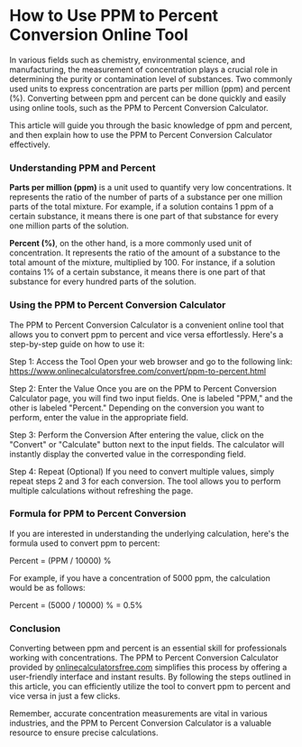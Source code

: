 How to Use PPM to Percent Conversion Online Tool
================================================

In various fields such as chemistry, environmental science, and manufacturing, the measurement of concentration plays a crucial role in determining the purity or contamination level of substances. Two commonly used units to express concentration are parts per million (ppm) and percent (%). Converting between ppm and percent can be done quickly and easily using online tools, such as the PPM to Percent Conversion Calculator.

This article will guide you through the basic knowledge of ppm and percent, and then explain how to use the PPM to Percent Conversion Calculator effectively.

### Understanding PPM and Percent

**Parts per million (ppm)** is a unit used to quantify very low concentrations. It represents the ratio of the number of parts of a substance per one million parts of the total mixture. For example, if a solution contains 1 ppm of a certain substance, it means there is one part of that substance for every one million parts of the solution.

**Percent (%)**, on the other hand, is a more commonly used unit of concentration. It represents the ratio of the amount of a substance to the total amount of the mixture, multiplied by 100. For instance, if a solution contains 1% of a certain substance, it means there is one part of that substance for every hundred parts of the solution.

### Using the PPM to Percent Conversion Calculator

The PPM to Percent Conversion Calculator is a convenient online tool that allows you to convert ppm to percent and vice versa effortlessly. Here's a step-by-step guide on how to use it:

Step 1: Access the Tool Open your web browser and go to the following link: <https://www.onlinecalculatorsfree.com/convert/ppm-to-percent.html>

Step 2: Enter the Value Once you are on the PPM to Percent Conversion Calculator page, you will find two input fields. One is labeled "PPM," and the other is labeled "Percent." Depending on the conversion you want to perform, enter the value in the appropriate field.

Step 3: Perform the Conversion After entering the value, click on the "Convert" or "Calculate" button next to the input fields. The calculator will instantly display the converted value in the corresponding field.

Step 4: Repeat (Optional) If you need to convert multiple values, simply repeat steps 2 and 3 for each conversion. The tool allows you to perform multiple calculations without refreshing the page.

### Formula for PPM to Percent Conversion

If you are interested in understanding the underlying calculation, here's the formula used to convert ppm to percent:

Percent = (PPM / 10000) %

For example, if you have a concentration of 5000 ppm, the calculation would be as follows:

Percent = (5000 / 10000) % = 0.5%

### Conclusion

Converting between ppm and percent is an essential skill for professionals working with concentrations. The PPM to Percent Conversion Calculator provided by [onlinecalculatorsfree.com](http://onlinecalculatorsfree.com) simplifies this process by offering a user-friendly interface and instant results. By following the steps outlined in this article, you can efficiently utilize the tool to convert ppm to percent and vice versa in just a few clicks.

Remember, accurate concentration measurements are vital in various industries, and the PPM to Percent Conversion Calculator is a valuable resource to ensure precise calculations.